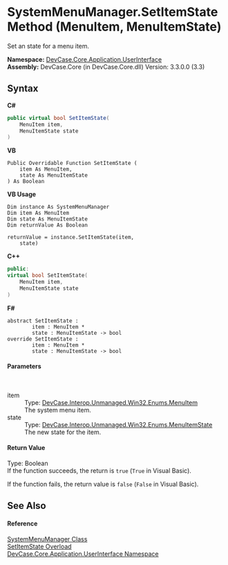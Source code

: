 # SystemMenuManager.SetItemState Method (MenuItem, MenuItemState)
 

Set an state for a menu item.

**Namespace:**&nbsp;<a href="N_DevCase_Core_Application_UserInterface">DevCase.Core.Application.UserInterface</a><br />**Assembly:**&nbsp;DevCase.Core (in DevCase.Core.dll) Version: 3.3.0.0 (3.3)

## Syntax

**C#**<br />
``` C#
public virtual bool SetItemState(
	MenuItem item,
	MenuItemState state
)
```

**VB**<br />
``` VB
Public Overridable Function SetItemState ( 
	item As MenuItem,
	state As MenuItemState
) As Boolean
```

**VB Usage**<br />
``` VB Usage
Dim instance As SystemMenuManager
Dim item As MenuItem
Dim state As MenuItemState
Dim returnValue As Boolean

returnValue = instance.SetItemState(item, 
	state)
```

**C++**<br />
``` C++
public:
virtual bool SetItemState(
	MenuItem item, 
	MenuItemState state
)
```

**F#**<br />
``` F#
abstract SetItemState : 
        item : MenuItem * 
        state : MenuItemState -> bool 
override SetItemState : 
        item : MenuItem * 
        state : MenuItemState -> bool 
```


#### Parameters
&nbsp;<dl><dt>item</dt><dd>Type: <a href="T_DevCase_Interop_Unmanaged_Win32_Enums_MenuItem">DevCase.Interop.Unmanaged.Win32.Enums.MenuItem</a><br />The system menu item.</dd><dt>state</dt><dd>Type: <a href="T_DevCase_Interop_Unmanaged_Win32_Enums_MenuItemState">DevCase.Interop.Unmanaged.Win32.Enums.MenuItemState</a><br />The new state for the item.</dd></dl>

#### Return Value
Type: Boolean<br />If the function succeeds, the return is `true` (`True` in Visual Basic). 

 If the function fails, the return value is `false` (`False` in Visual Basic).

## See Also


#### Reference
<a href="T_DevCase_Core_Application_UserInterface_SystemMenuManager">SystemMenuManager Class</a><br /><a href="Overload_DevCase_Core_Application_UserInterface_SystemMenuManager_SetItemState">SetItemState Overload</a><br /><a href="N_DevCase_Core_Application_UserInterface">DevCase.Core.Application.UserInterface Namespace</a><br />